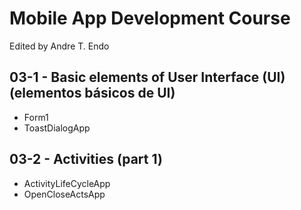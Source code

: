 # Mobile App Development Course
Edited by Andre T. Endo

## 03-1 - Basic elements of User Interface (UI) (elementos básicos de UI)

- Form1
- ToastDialogApp

## 03-2 - Activities (part 1)

- ActivityLifeCycleApp
- OpenCloseActsApp
